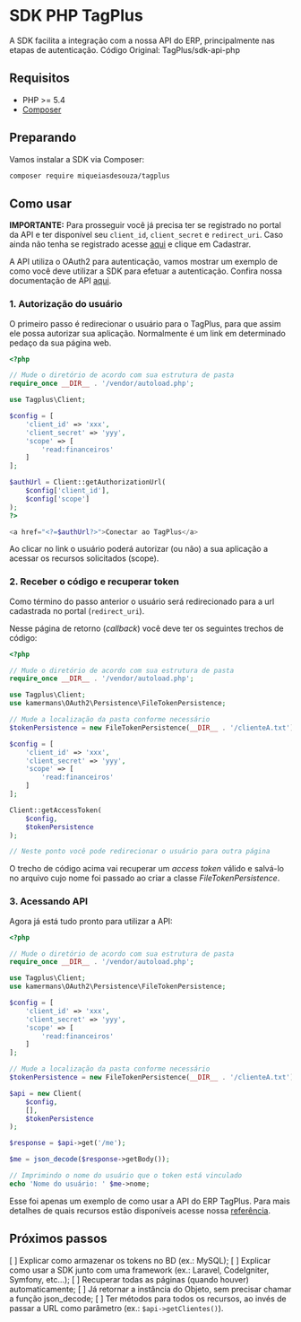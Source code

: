 # SDK PHP TagPlus

A SDK facilita a integração com a nossa API do ERP, principalmente nas etapas de autenticação.
Código Original: TagPlus/sdk-api-php

## Requisitos

* PHP >= 5.4
* [Composer](https://getcomposer.org)

## Preparando

Vamos instalar a SDK via Composer:

```bash
composer require miqueiasdesouza/tagplus
```

## Como usar

**IMPORTANTE:** Para prosseguir você já precisa ter se registrado no portal da API e ter disponível seu `client_id`, `client_secret` e `redirect_uri`. Caso ainda não tenha se registrado acesse [aqui](https://apidoc.tagplus.com.br/) e clique em Cadastrar.

A API utiliza o OAuth2 para autenticação, vamos mostrar um exemplo de como você deve utilizar a SDK para efetuar a autenticação. Confira nossa documentação de API [aqui](https://apidoc.tagplus.com.br/doc/).

### 1. Autorização do usuário

O primeiro passo é redirecionar o usuário para o TagPlus, para que assim ele possa autorizar sua aplicação. Normalmente é um link em determinado pedaço da sua página web.

```php
<?php

// Mude o diretório de acordo com sua estrutura de pasta
require_once __DIR__ . '/vendor/autoload.php'; 

use Tagplus\Client;

$config = [
    'client_id' => 'xxx',
    'client_secret' => 'yyy',
    'scope' => [
        'read:financeiros'
    ]
];

$authUrl = Client::getAuthorizationUrl(
    $config['client_id'],
    $config['scope']
);
?>

<a href="<?=$authUrl?>">Conectar ao TagPlus</a>
```

Ao clicar no link o usuário poderá autorizar (ou não) a sua aplicação a acessar os recursos solicitados (scope).

### 2. Receber o código e recuperar token

Como término do passo anterior o usuário será redirecionado para a url cadastrada no portal (`redirect_uri`).

Nesse página de retorno (*callback*) você deve ter os seguintes trechos de código:

```php
<?php

// Mude o diretório de acordo com sua estrutura de pasta
require_once __DIR__ . '/vendor/autoload.php'; 

use Tagplus\Client;
use kamermans\OAuth2\Persistence\FileTokenPersistence;

// Mude a localização da pasta conforme necessário
$tokenPersistence = new FileTokenPersistence(__DIR__ . '/clienteA.txt');

$config = [
    'client_id' => 'xxx',
    'client_secret' => 'yyy',
    'scope' => [
        'read:financeiros'
    ]
];

Client::getAccessToken(
    $config, 
    $tokenPersistence
);

// Neste ponto você pode redirecionar o usuário para outra página 

```

O trecho de código acima vai recuperar um *access token* válido e salvá-lo no arquivo cujo nome foi passado ao criar a classe *FileTokenPersistence*.

### 3. Acessando API

Agora já está tudo pronto para utilizar a API:

```php
<?php

// Mude o diretório de acordo com sua estrutura de pasta
require_once __DIR__ . '/vendor/autoload.php'; 

use Tagplus\Client;
use kamermans\OAuth2\Persistence\FileTokenPersistence;

$config = [
    'client_id' => 'xxx',
    'client_secret' => 'yyy',
    'scope' => [
        'read:financeiros'
    ]
];

// Mude a localização da pasta conforme necessário
$tokenPersistence = new FileTokenPersistence(__DIR__ . '/clienteA.txt');

$api = new Client(
    $config,
    [],
    $tokenPersistence
);

$response = $api->get('/me');

$me = json_decode($response->getBody());

// Imprimindo o nome do usuário que o token está vinculado
echo 'Nome do usuário: ' $me->nome;

```

Esse foi apenas um exemplo de como usar a API do ERP TagPlus.
Para mais detalhes de quais recursos estão disponíveis acesse nossa [referência](https://apidoc.tagplus.com.br/doc).

## Próximos passos

[ ] Explicar como armazenar os tokens no BD (ex.: MySQL);
[ ] Explicar como usar a SDK junto com uma framework (ex.: Laravel, CodeIgniter, Symfony, etc...);
[ ] Recuperar todas as páginas (quando houver) automaticamente;
[ ] Já retornar a instância do Objeto, sem precisar chamar a função json_decode;
[ ] Ter métodos para todos os recursos, ao invés de passar a URL como parâmetro (ex.: `$api->getClientes()`).
